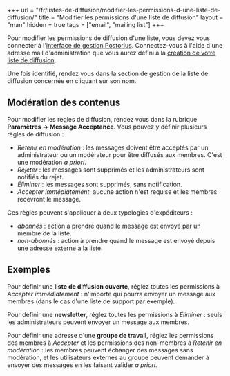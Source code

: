 +++
url = "/fr/listes-de-diffusion/modifier-les-permissions-d-une-liste-de-diffusion/"
title = "Modifier les permissions d'une liste de diffusion"
layout = "man"
hidden = true
tags = ["email", "mailing list"]
+++

Pour modifier les permissions de diffusion d'une liste, vous devez vous connecter à l'[interface de gestion Postorius](https://mailman.alwaysdata.com/). Connectez-vous à l'aide d'une adresse mail d'administration que vous aurez défini à la [création de votre liste de diffusion](create-a-mailing-list).

Une fois identifié, rendez vous dans la section de gestion de la liste de diffusion concernée en cliquant sur son nom.

## Modération des contenus

Pour modifier les règles de diffusion, rendez vous dans la rubrique **Paramètres → Message Acceptance**. Vous pouvez y définir plusieurs règles de diffusion :

- *Retenir en modération* : les messages doivent être acceptés par un administrateur ou un modérateur pour être diffusés aux membres. C'est une modération *a priori*.
- *Rejeter* : les messages sont supprimés et les administrateurs sont notifiés du rejet.
- *Éliminer* : les messages sont supprimés, sans notification.
- *Accepter immédiatement*: aucune action n'est requise et les membres recevront le message.

Ces règles peuvent s'appliquer à deux typologies d'expéditeurs :

- *abonnés* : action à prendre quand le message est envoyé par un membre de la liste.
- *non-abonnés* : action à prendre quand le message est envoyé depuis une adresse externe à la liste.

## Exemples

Pour définir une **liste de diffusion ouverte**, réglez toutes les permissions à *Accepter immédiatement* : n'importe qui pourra envoyer un message aux membres (dans le cas d'une liste de support par exemple).

Pour définir une **newsletter**, réglez toutes les permissions à *Éliminer* : seuls les administrateurs peuvent envoyer un message aux membres.

Pour définir une adresse d'une **groupe de travail**, réglez les permissions des membres à *Accepter* et les permissions des non-membres à *Retenir en modération* : les membres peuvent échanger des messages sans modération, et les utilisateurs externes au groupe peuvent demander à envoyer des messages en les faisant valider *a priori*.
